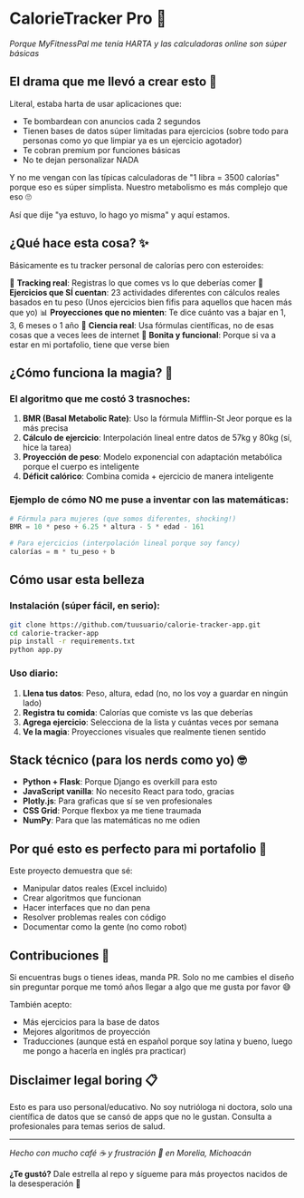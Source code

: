 # CalorieTracker Pro 🎯

*Porque MyFitnessPal me tenía HARTA y las calculadoras online son súper básicas*

## El drama que me llevó a crear esto 😤

Literal, estaba harta de usar aplicaciones que:
- Te bombardean con anuncios cada 2 segundos
- Tienen bases de datos súper limitadas para ejercicios (sobre todo para personas como yo que limpiar ya es un ejercicio agotador)
- Te cobran premium por funciones básicas
- No te dejan personalizar NADA

Y no me vengan con las típicas calculadoras de "1 libra = 3500 calorías" porque eso es súper simplista. Nuestro metabolismo es más complejo que eso 🙄

Así que dije "ya estuvo, lo hago yo misma" y aquí estamos.

## ¿Qué hace esta cosa? ✨

Básicamente es tu tracker personal de calorías pero con esteroides:

🍎 **Tracking real**: Registras lo que comes vs lo que deberías comer
💪 **Ejercicios que SÍ cuentan**: 23 actividades diferentes con cálculos reales basados en tu peso (Unos ejercicios bien fifis para aquellos que hacen más que yo)
📊 **Proyecciones que no mienten**: Te dice cuánto vas a bajar en 1, 3, 6 meses o 1 año
🧠 **Ciencia real**: Usa fórmulas científicas, no de esas cosas que a veces lees de internet
📱 **Bonita y funcional**: Porque si va a estar en mi portafolio, tiene que verse bien

## ¿Cómo funciona la magia? 🔮

### El algoritmo que me costó 3 trasnoches:

1. **BMR (Basal Metabolic Rate)**: Uso la fórmula Mifflin-St Jeor porque es la más precisa
2. **Cálculo de ejercicio**: Interpolación lineal entre datos de 57kg y 80kg (sí, hice la tarea)
3. **Proyección de peso**: Modelo exponencial con adaptación metabólica porque el cuerpo es inteligente
4. **Déficit calórico**: Combina comida + ejercicio de manera inteligente

### Ejemplo de cómo NO me puse a inventar con las matemáticas:

```python
# Fórmula para mujeres (que somos diferentes, shocking!)
BMR = 10 * peso + 6.25 * altura - 5 * edad - 161

# Para ejercicios (interpolación lineal porque soy fancy)
calorías = m * tu_peso + b
```

## Cómo usar esta belleza 

### Instalación (súper fácil, en serio):

```bash
git clone https://github.com/tuusuario/calorie-tracker-app.git
cd calorie-tracker-app
pip install -r requirements.txt
python app.py
```

### Uso diario:

1. **Llena tus datos**: Peso, altura, edad (no, no los voy a guardar en ningún lado)
2. **Registra tu comida**: Calorías que comiste vs las que deberías
3. **Agrega ejercicio**: Selecciona de la lista y cuántas veces por semana
4. **Ve la magia**: Proyecciones visuales que realmente tienen sentido

## Stack técnico (para los nerds como yo) 🤓

- **Python + Flask**: Porque Django es overkill para esto
- **JavaScript vanilla**: No necesito React para todo, gracias
- **Plotly.js**: Para graficas que sí se ven profesionales
- **CSS Grid**: Porque flexbox ya me tiene traumada
- **NumPy**: Para que las matemáticas no me odien

## Por qué esto es perfecto para mi portafolio 💼

Este proyecto demuestra que sé:
- Manipular datos reales (Excel incluido)
- Crear algoritmos que funcionan
- Hacer interfaces que no dan pena
- Resolver problemas reales con código
- Documentar como la gente (no como robot)

## Contribuciones 🤝

Si encuentras bugs o tienes ideas, manda PR. Solo no me cambies el diseño sin preguntar porque me tomó años llegar a algo que me gusta por favor 😅

También acepto:
- Más ejercicios para la base de datos
- Mejores algoritmos de proyección
- Traducciones (aunque está en español porque soy latina y bueno, luego me pongo a hacerla en inglés pra practicar)

## Disclaimer legal boring 📋

Esto es para uso personal/educativo. No soy nutrióloga ni doctora, solo una científica de datos que se cansó de apps que no le gustan. Consulta a profesionales para temas serios de salud.

---

*Hecho con mucho café ☕ y frustración 😤 en Morelia, Michoacán*

**¿Te gustó?** Dale estrella al repo y sígueme para más proyectos nacidos de la desesperación 🌟